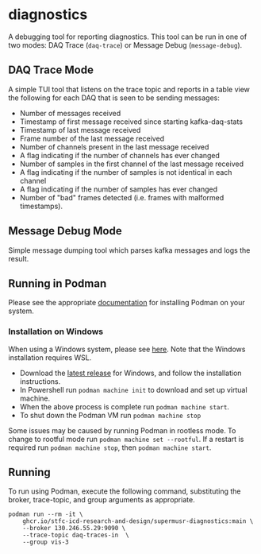 # diagnostics

A debugging tool for reporting diagnostics. This tool can be run in one of two modes: DAQ Trace (`daq-trace`) or Message Debug (`message-debug`).

## DAQ Trace Mode

A simple TUI tool that listens on the trace topic and reports in a table view the following for each DAQ that is seen to be sending messages:

- Number of messages received
- Timestamp of first message received since starting kafka-daq-stats
- Timestamp of last message received
- Frame number of the last message received
- Number of channels present in the last message received
- A flag indicating if the number of channels has ever changed
- Number of samples in the first channel of the last message received
- A flag indicating if the number of samples is not identical in each channel
- A flag indicating if the number of samples has ever changed
- Number of "bad" frames detected (i.e. frames with malformed timestamps).

## Message Debug Mode

Simple message dumping tool which parses kafka messages and logs the result.

## Running in Podman

Please see the appropriate [documentation](https://podman.io/docs/installation) for installing Podman on your system.

### Installation on Windows

When using a Windows system, please see [here](https://github.com/containers/podman/blob/main/docs/tutorials/podman-for-windows.md). Note that the Windows installation requires WSL.

- Download the [latest release](https://github.com/containers/podman/releases/latest) for Windows, and follow the installation instructions.
- In Powershell run `podman machine init` to download and set up virtual machine.
- When the above process is complete run `podman machine start`.
- To shut down the Podman VM run `podman machine stop`

Some issues may be caused by running Podman in rootless mode. To change to rootful mode run `podman machine set --rootful`. If a restart is required run `podman machine stop`, then `podman machine start`.

## Running

To run using Podman, execute the following command, substituting the broker, trace-topic, and group arguments as appropriate.

```shell
podman run --rm -it \
    ghcr.io/stfc-icd-research-and-design/supermusr-diagnostics:main \
    --broker 130.246.55.29:9090 \
    --trace-topic daq-traces-in  \
    --group vis-3
```
